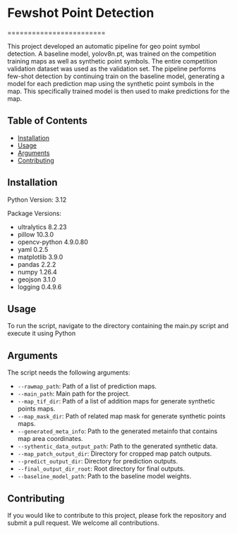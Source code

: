 # Fewshot Point Detection
========================

This project developed an automatic pipeline for geo point symbol detection. A baseline model, yolov8n.pt, was trained on the competition training maps as well as synthetic point symbols. The entire competition validation dataset was used as the validation set. The pipeline performs few-shot detection by continuing train on the baseline model, generating a model for each prediction map using the synthetic point symbols in the map. This specifically trained model is then used to make predictions for the map.

Table of Contents
-----------------
- [Installation](#installation)
- [Usage](#usage)
- [Arguments](#arguments)
- [Contributing](#contributing)

Installation
------------
Python Version: 3.12

Package Versions:
- ultralytics 8.2.23
- pillow 10.3.0
- opencv-python 4.9.0.80
- yaml 0.2.5
- matplotlib 3.9.0
- pandas 2.2.2
- numpy 1.26.4
- geojson 3.1.0
- logging 0.4.9.6

Usage
-----
To run the script, navigate to the directory containing the main.py script and execute it using Python


Arguments
---------
The script needs the following arguments:

- `--rawmap_path`: Path of a list of prediction maps.
- `--main_path`: Main path for the project.
- `--map_tif_dir`: Path of a list of addition maps for generate synthetic points maps.
- `--map_mask_dir`: Path of related map mask for generate synthetic points maps.
- `--generated_meta_info`: Path to the generated metainfo that contains map area coordinates.
- `--sythentic_data_output_path`: Path to the generated synthetic data.
- `--map_patch_output_dir`: Directory for cropped map patch outputs.
- `--predict_output_dir`: Directory for prediction outputs.
- `--final_output_dir_root`: Root directory for final outputs.
- `--baseline_model_path`: Path to the baseline model weights.

Contributing
------------
If you would like to contribute to this project, please fork the repository and submit a pull request. We welcome all contributions.


